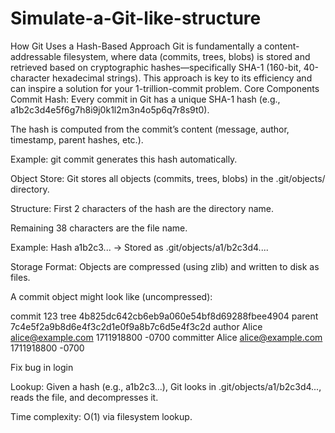 # Simulate-a-Git-like-structure

How Git Uses a Hash-Based Approach
Git is fundamentally a content-addressable filesystem, where data (commits, trees, blobs) is stored and retrieved based on cryptographic hashes—specifically SHA-1 (160-bit, 40-character hexadecimal strings). This approach is key to its efficiency and can inspire a solution for your 1-trillion-commit problem.
Core Components
Commit Hash:
Every commit in Git has a unique SHA-1 hash (e.g., a1b2c3d4e5f6g7h8i9j0k1l2m3n4o5p6q7r8s9t0).

The hash is computed from the commit’s content (message, author, timestamp, parent hashes, etc.).

Example: git commit generates this hash automatically.

Object Store:
Git stores all objects (commits, trees, blobs) in the .git/objects/ directory.

Structure: 
First 2 characters of the hash are the directory name.

Remaining 38 characters are the file name.

Example: Hash a1b2c3... → Stored as .git/objects/a1/b2c3d4....

Storage Format:
Objects are compressed (using zlib) and written to disk as files.

A commit object might look like (uncompressed):

commit 123
tree 4b825dc642cb6eb9a060e54bf8d69288fbee4904
parent 7c4e5f2a9b8d6e4f3c2d1e0f9a8b7c6d5e4f3c2d
author Alice <alice@example.com> 1711918800 -0700
committer Alice <alice@example.com> 1711918800 -0700

Fix bug in login

Lookup:
Given a hash (e.g., a1b2c3...), Git looks in .git/objects/a1/b2c3d4..., reads the file, and decompresses it.

Time complexity: O(1) via filesystem lookup.

